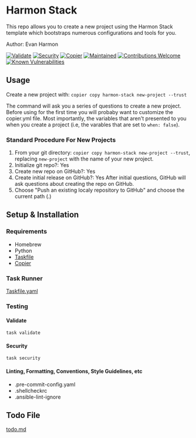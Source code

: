 # Harmon Stack
This repo allows you to create a new project using the Harmon Stack template which bootstraps numerous configurations and tools for you.

Author: Evan Harmon

[![Validate](https://github.com/evanharmon1/harmon-stack/actions/workflows/validate.yml/badge.svg)](https://github.com/evanharmon1/harmon-stack/actions/workflows/validate.yml)
[![Security](https://github.com/evanharmon1/harmon-stack/actions/workflows/security.yml/badge.svg)](https://github.com/evanharmon1/harmon-stack/actions/workflows/security.yml)
[![Copier](https://img.shields.io/endpoint?url=https://raw.githubusercontent.com/copier-org/copier/master/img/badge/badge-grayscale-inverted-border-orange.json)](https://github.com/copier-org/copier)
[![Maintained](https://img.shields.io/badge/maintained%3F-yes-brightgreen.svg?style=flat-square)](https://github.com/onwidget)
[![Contributions Welcome](https://img.shields.io/badge/contributions-welcome-brightgreen.svg?style=flat-square)](https://github.com/onwidget/astrowind#contributing)
[![Known Vulnerabilities](https://snyk.io/test/github/onwidget/astrowind/badge.svg?style=flat-square)](https://snyk.io/test/github/onwidget/astrowind)

## Usage
Create a new project with: `copier copy harmon-stack new-project --trust`

The command will ask you a series of questions to create a new project.
Before using for the first time you will probaby want to customize the copier.yml file. Most importantly, the variables that aren't presented to you when you create a project (i.e, the varables that are set to `when: false`).

### Standard Procedure For New Projects
1. From your git directory: `copier copy harmon-stack new-project --trust`, replacing `new-project` with the name of your new project.
2. Initialize git repo?: Yes
3. Create new repo on GitHub?: Yes
4. Create initial release on GitHub?: Yes
After initial questions, GitHub will ask questions about creating the repo on GitHub.
1. Choose "Push an existing localy repository to GitHub" and choose the current path (.)

## Setup & Installation

### Requirements
- Homebrew
- Python
- [Taskfile](https://taskfile.dev/)
- [Copier](https://copier.readthedocs.io/en/stable/)

### Task Runner
[Taskfile.yaml](Taskfile.yaml)

### Testing

#### Validate
`task validate`

#### Security
`task security`

#### Linting, Formatting, Conventions, Style Guidelines, etc
- .pre-commit-config.yaml
- .shellcheckrc
- .ansible-lint-ignore

## Todo File
[todo.md](todo.md)
